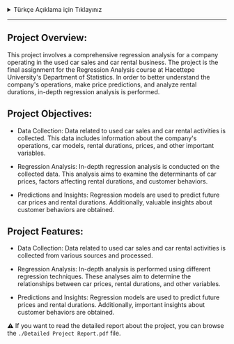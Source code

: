 <details>
<summary>Türkçe Açıklama için Tıklayınız</summary>

## Proje Genel Bakış:

Bu proje, 2. el araba satışı ve araba kiralama işi yapan bir firmanın detaylı regresyon analizini gerçekleştiren bir projedir. Proje, Hacettepe Üniversitesi İstatistik Bölümü'nün R programalama ile regresyon analizi dersi final projemidir. Firmanın faaliyetlerini daha iyi anlamak, fiyat tahminleri yapmak ve kiralama sürelerini analiz etmek amacıyla derinlemesine regresyon analizi uygulanmaktadır.

## Proje Hedefleri:

- Veri Toplama: 2. el araba satışı ve araba kiralama işiyle ilgili veriler toplanır. Bu veriler, firmanın işleyişi, araba modelleri, kiralama süreleri, fiyatlar ve diğer önemli değişkenleri içerir.

- Regresyon Analizi: Toplanan veriler üzerinde derinlemesine regresyon analizi yapılır. Bu analiz, araba fiyatlarının belirleyicilerini, kiralama sürelerinin faktörlerini ve müşteri davranışlarını incelemeyi amaçlar.

- Tahminler ve İçgörüler: Regresyon modelleri kullanılarak gelecekteki araba fiyatları ve kiralama süreleri tahmin edilir. Ayrıca, müşteri davranışlarına ilişkin içgörüler elde edilir.

## Proje Özellikleri:

- Veri Toplama: 2. el araba satışı ve kiralama işi verileri çeşitli kaynaklardan toplanır ve işlenir.

- Regresyon Analizi: Farklı regresyon teknikleri kullanılarak derinlemesine analizler yapılır. Bu analizler, araba fiyatları, kiralama süreleri ve diğer değişkenler arasındaki ilişkileri belirlemeyi amaçlar.

- Tahminler ve İçgörüler: Regresyon modelleri kullanılarak gelecekteki fiyatlar ve kiralama süreleri tahmin edilir. Ayrıca, müşteri davranışlarına ilişkin önemli içgörüler elde edilir.

⚠️ Proje hakkında detaylı raporu okumak isterseniz `./Detaylı Proje Raporu.pdf` dosyasına göz atabilirsiniz.

</details>

---

## Project Overview:

This project involves a comprehensive regression analysis for a company operating in the used car sales and car rental business. The project is the final assignment for the Regression Analysis course at Hacettepe University's Department of Statistics. In order to better understand the company's operations, make price predictions, and analyze rental durations, in-depth regression analysis is performed.

## Project Objectives:

- Data Collection: Data related to used car sales and car rental activities is collected. This data includes information about the company's operations, car models, rental durations, prices, and other important variables.

- Regression Analysis: In-depth regression analysis is conducted on the collected data. This analysis aims to examine the determinants of car prices, factors affecting rental durations, and customer behaviors.

- Predictions and Insights: Regression models are used to predict future car prices and rental durations. Additionally, valuable insights about customer behaviors are obtained.

## Project Features:

- Data Collection: Data related to used car sales and car rental activities is collected from various sources and processed.

- Regression Analysis: In-depth analysis is performed using different regression techniques. These analyses aim to determine the relationships between car prices, rental durations, and other variables.

- Predictions and Insights: Regression models are used to predict future prices and rental durations. Additionally, important insights about customer behaviors are obtained.

⚠️ If you want to read the detailed report about the project, you can browse the `./Detailed Project Report.pdf` file.
